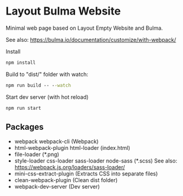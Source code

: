 # Layout Bulma Website

Minimal web page based on Layout Empty Website and Bulma.

See also: https://bulma.io/documentation/customize/with-webpack/

Install
```cmd
npm install
```

Build to "dist/" folder with watch:
```cmd
npm run build -- --watch
```

Start dev server (with hot reload)
```cmd
npm run start
```

## Packages
* webpack webpack-cli (Webpack)
* html-webpack-plugin html-loader (index.html)
* file-loader (*.png)
* style-loader css-loader sass-loader node-sass (*.scss) See also: https://webpack.js.org/loaders/sass-loader/
* mini-css-extract-plugin (Extracts CSS into separate files)
* clean-webpack-plugin (Clean dist folder)
* webpack-dev-server (Dev server)

